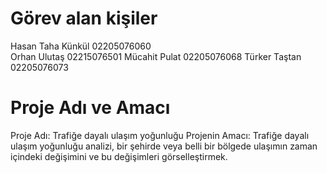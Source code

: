# Görev alan kişiler
Hasan Taha Künkül 02205076060  
Orhan Ulutaş  02215076501
Mücahit Pulat 02205076068
Türker Taştan 02205076073

# Proje Adı ve Amacı
Proje Adı: Trafiğe dayalı ulaşım yoğunluğu
Projenin Amacı: Trafiğe dayalı ulaşım yoğunluğu analizi, bir şehirde veya belli bir bölgede ulaşımın zaman içindeki değişimini ve bu değişimleri görselleştirmek.
